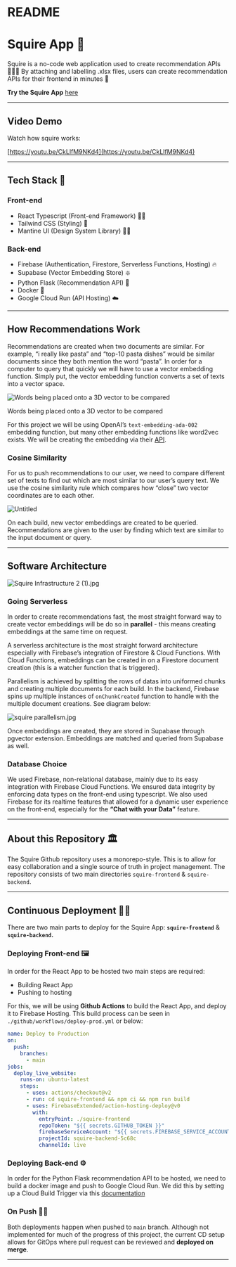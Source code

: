 # README

# Squire App 🔮

Squire is a no-code web application used to create recommendation APIs 👨🏽‍💻 By attaching and labelling .xlsx files, users can create recommendation APIs for their frontend in minutes 🚀

**Try the Squire App** [here](https://www.notion.so/Business-Plan-for-an-Online-Web-Scraper-9047e8d453534ec5a826b2d56656a4a5?pvs=21)

---

## Video Demo

Watch how squire works:

[https://youtu.be/CkLlfM9NKd4](https://youtu.be/CkLlfM9NKd4)

---

## Tech Stack 🍱

### Front-end

- React Typescript (Front-end Framework) 🥷🏻
- Tailwind CSS (Styling) 💨
- Mantine UI (Design System Library) 🏊🏻

### **Back-end**

- Firebase (Authentication, Firestore, Serverless Functions, Hosting) 🔥
- Supabase (Vector Embedding Store) ❇️
- Python Flask (Recommendation API) 🐍
- Docker 🐋
- Google Cloud Run (API Hosting) ☁️

---

## How Recommendations Work

Recommendations are created when two documents are similar. For example, “i really like pasta” and “top-10 pasta dishes” would be similar documents since they both mention the word “pasta”. In order for a computer to query that quickly we will have to use a vector embedding function. Simply put, the vector embedding function converts a set of texts into a vector space.

![Words being placed onto a 3D vector to be compared](README%209bde31f6c8aa4f7d974785ab2ee3493c/Untitled.png)

Words being placed onto a 3D vector to be compared

For this project we will be using OpenAI’s `text-embedding-ada-002` embedding function, but many other embedding functions like word2vec exists. We will be creating the embedding via their [API](https://platform.openai.com/docs/guides/embeddings).

### Cosine Similarity

For us to push recommendations to our user, we need to compare different set of texts to find out which are most similar to our user’s query text. We use the cosine similarity rule which compares how “close” two vector coordinates are to each other.

![Untitled](README%209bde31f6c8aa4f7d974785ab2ee3493c/Untitled%201.png)

On each build, new vector embeddings are created to be queried. Recommendations are given to the user by finding which text are similar to the input document or query.

---

## Software Architecture

![Squire Infrastructure 2 (1).jpg](<README%209bde31f6c8aa4f7d974785ab2ee3493c/Squire_Infrastructure_2_(1).jpg>)

### Going Serverless

In order to create recommendations fast, the most straight forward way to create vector embeddings will be do so in **parallel** - this means creating embeddings at the same time on request.

A serverless architecture is the most straight forward architecture especially with Firebase’s integration of Firestore & Cloud Functions. With Cloud Functions, embeddings can be created in on a Firestore document creation (this is a watcher function that is triggered).

Parallelism is achieved by splitting the rows of datas into uniformed chunks and creating multiple documents for each build. In the backend, Firebase spins up multiple instances of `onChunkCreated` function to handle with the multiple document creations. See diagram below:

![squire parallelism.jpg](README%209bde31f6c8aa4f7d974785ab2ee3493c/squire_parallelism.jpg)

Once embeddings are created, they are stored in Supabase through pgvector extension. Embeddings are matched and queried from Supabase as well.

### Database Choice

We used Firebase, non-relational database, mainly due to its easy integration with Firebase Cloud Functions. We ensured data integrity by enforcing data types on the front-end using typescript. We also used Firebase for its realtime features that allowed for a dynamic user experience on the front-end, especially for the **“Chat with your Data”** feature.

---

## About this Repository 🏛️

The Squire Github repository uses a monorepo-style. This is to allow for easy collaboration and a single source of truth in project management. The repository consists of two main directories `squire-frontend` & `squire-backend`.

---

## Continuous Deployment 🏃🏻

There are two main parts to deploy for the Squire App: **`squire-frontend`** & **`squire-backend`.**

### Deploying Front-end 🖼️

In order for the React App to be hosted two main steps are required:

- Building React App
- Pushing to hosting

For this, we will be using **Github Actions** to build the React App, and deploy it to Firebase Hosting. This build process can be seen in `./github/workflows/deploy-prod.yml` or below:

```yaml
name: Deploy to Production
on:
  push:
    branches:
      - main
jobs:
  deploy_live_website:
    runs-on: ubuntu-latest
    steps:
      - uses: actions/checkout@v2
      - run: cd squire-frontend && npm ci && npm run build
      - uses: FirebaseExtended/action-hosting-deploy@v0
        with:
          entryPoint: ./squire-frontend
          repoToken: "${{ secrets.GITHUB_TOKEN }}"
          firebaseServiceAccount: "${{ secrets.FIREBASE_SERVICE_ACCOUNT }}"
          projectId: squire-backend-5c68c
          channelId: live
```

### Deploying Back-end ⚙️

In order for the Python Flask recommendation API to be hosted, we need to build a docker image and push to Google Cloud Run. We did this by setting up a Cloud Build Trigger via this [documentation](https://cloud.google.com/run/docs/continuous-deployment-with-cloud-build)

### On Push 👊🏻

Both deployments happen when pushed to `main` branch. Although not implemented for much of the progress of this project, the current CD setup allows for GitOps where pull request can be reviewed and **deployed on merge**.

---
